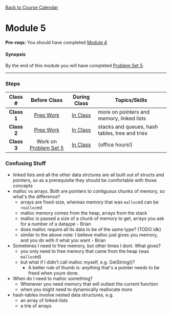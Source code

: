 [Back to Course Calendar](../../..)
# Module 5

**Pre-reqs:** You should have completed [Module 4](../module4)

#### Synopsis 



By the end of this module you will have completed [Problem Set 5](./materials/problem-set).

*** 

### Steps

Class # | Before Class | During Class | Topics/Skills
:--------:|:------------:|:------------:|-----------------------|
**Class 1**| [Prep Work](./materials/class1-prep) | [In Class](./materials/class1) | more on pointers and memory, linked lists |
**Class 2**| [Prep Work](./materials/class2-prep) | [In Class](./materials/class2) | stacks and queues, hash tables, tree and tries |
**Class 3**| Work on [Problem Set 5](./materials/problem-set) | [In Class](./materials/class3) | (office hours!)|



### Confusing Stuff
* linked lists and all the other data strctures are all built out of structs and pointers, so as a prerequisite they should be comfortable with those concepts
* malloc vs arrays. Both are pointers to contiguous chunks of memory, so what's the difference?
  * arrays are fixed-size, whereas memory that was `malloc`ed can be `realloc`ed
  * malloc memory comes from the heap, arrays from the stack
  * malloc is passed a size of a chunk of memory to get, arrays you ask for a number of a dataype - Brian
  * does malloc require all its data to be of the same type? (TODO idk)
   * similar to the above note: I believe malloc just gives you memory, and you do with it what you want - Brian
* Sometimes I need to free memory, but other times I dont. What gives?
  * you only need to free memory that came from the heap (was `malloc`ed)
  * but what if I didn't call malloc myself, e.g. GetString()? 
    * A better rule of thumb is: anything that's a pointer needs to be freed when youre done. 
* When do I need to malloc something? 
  * Whenever you need memory that will outlast the current function
  * when you might need to dynamically reallocate more
* hash-tables involve nested data structures, e.g.
  * an array of linked-lists
  * a trie of arrays
